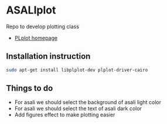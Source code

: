 # ASALIplot
Repo to develop plotting class

* [PLplot homepage](http://plplot.sourceforge.net/)


## Installation instruction

```bash
sudo apt-get install libplplot-dev plplot-driver-cairo
```

## Things to do
* For asali we should select the background of asali light color
* For asali we should select the text of asali dark color
* Add figures effect to make plotting easier